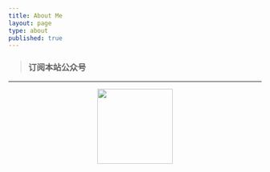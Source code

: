```yaml
---
title: About Me
layout: page
type: about
published: true
---
```

> ### 订阅本站公众号
---

<div align="center"><img width="150" height="150" src="https://www.bobinsun.cn/assets/images/WeChat-logo.jpg"/></div>


